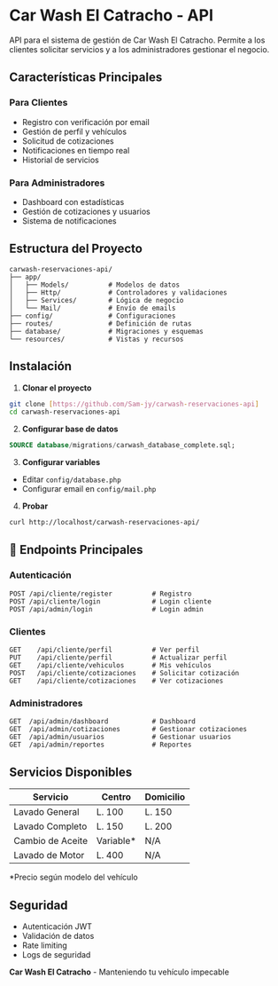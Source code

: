 # Car Wash El Catracho - API

API para el sistema de gestión de Car Wash El Catracho. Permite a los clientes solicitar servicios y a los administradores gestionar el negocio.

## Características Principales

### Para Clientes
- Registro con verificación por email
- Gestión de perfil y vehículos
- Solicitud de cotizaciones
- Notificaciones en tiempo real
- Historial de servicios

### Para Administradores
- Dashboard con estadísticas
- Gestión de cotizaciones y usuarios
- Sistema de notificaciones

## Estructura del Proyecto

```
carwash-reservaciones-api/
├── app/
│   ├── Models/          # Modelos de datos
│   ├── Http/            # Controladores y validaciones
│   ├── Services/        # Lógica de negocio
│   └── Mail/            # Envío de emails
├── config/              # Configuraciones
├── routes/              # Definición de rutas
├── database/            # Migraciones y esquemas
└── resources/           # Vistas y recursos
```

## Instalación

1. **Clonar el proyecto**
```bash
git clone [https://github.com/Sam-jy/carwash-reservaciones-api]
cd carwash-reservaciones-api
```

2. **Configurar base de datos**
```sql
SOURCE database/migrations/carwash_database_complete.sql;
```

3. **Configurar variables**
- Editar `config/database.php` 
- Configurar email en `config/mail.php`

4. **Probar**
```bash
curl http://localhost/carwash-reservaciones-api/
```

## 🔌 Endpoints Principales

### Autenticación
```http
POST /api/cliente/register          # Registro
POST /api/cliente/login             # Login cliente
POST /api/admin/login               # Login admin
```

### Clientes
```http
GET    /api/cliente/perfil          # Ver perfil
PUT    /api/cliente/perfil          # Actualizar perfil
GET    /api/cliente/vehiculos       # Mis vehículos
POST   /api/cliente/cotizaciones    # Solicitar cotización
GET    /api/cliente/cotizaciones    # Ver cotizaciones
```

### Administradores
```http
GET  /api/admin/dashboard           # Dashboard
GET  /api/admin/cotizaciones        # Gestionar cotizaciones
GET  /api/admin/usuarios            # Gestionar usuarios
GET  /api/admin/reportes            # Reportes
```

## Servicios Disponibles

| Servicio | Centro | Domicilio |
|----------|--------|-----------|
| Lavado General | L. 100 | L. 150 |
| Lavado Completo | L. 150 | L. 200 |
| Cambio de Aceite | Variable* | N/A |
| Lavado de Motor | L. 400 | N/A |

*Precio según modelo del vehículo

## Seguridad

- Autenticación JWT
- Validación de datos
- Rate limiting
- Logs de seguridad


**Car Wash El Catracho** - Manteniendo tu vehículo impecable
